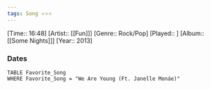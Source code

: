 ```yaml
---
tags: Song ⭐⭐⭐ 
---
```

[Time:: 16:48]
[Artist:: [[Fun]]]
[Genre:: Rock/Pop]
[Played:: ]
[Album:: [[Some Nights]]]
[Year:: 2013]
### Dates
````dataview
TABLE Favorite_Song
WHERE Favorite_Song = "We Are Young (Ft. Janelle Monáe)"
````